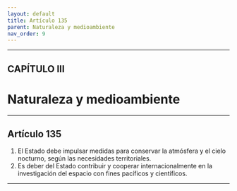 ```yaml
---
layout: default
title: Artículo 135
parent: Naturaleza y medioambiente
nav_order: 9
---
```


---

## CAPÍTULO III
# Naturaleza y medioambiente

---

## Artículo 135

1. El Estado debe impulsar medidas para conservar la atmósfera y el cielo nocturno, según las necesidades territoriales.
2. Es deber del Estado contribuir y cooperar internacionalmente en la investigación del espacio con fines pacíficos y científicos.

---
